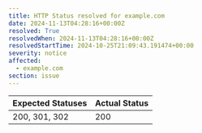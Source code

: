 ```yaml
---
title: HTTP Status resolved for example.com
date: 2024-11-13T04:28:16+00:00Z
resolved: True
resolvedWhen: 2024-11-13T04:28:16+00:00Z
resolvedStartTime: 2024-10-25T21:09:43.191474+00:00
severity: notice
affected:
  - example.com
section: issue
---
```


| Expected Statuses | Actual Status  |
|-------------------|----------------|
| 200, 301, 302 | 200 |

